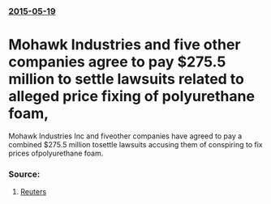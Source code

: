 ### [2015-05-19](/news/2015/05/19/index.md)

# Mohawk Industries and five other companies agree to pay $275.5 million to settle lawsuits related to alleged price fixing of polyurethane foam, 

Mohawk Industries Inc and fiveother companies have agreed to pay a combined $275.5 million tosettle lawsuits accusing them of conspiring to fix prices ofpolyurethane foam.


### Source:

1. [Reuters](http://www.reuters.com/article/2015/05/19/polyurethane-settlement-idUSL1N0YA2IT20150519)
